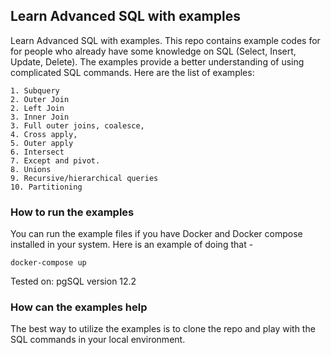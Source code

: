 ## Learn Advanced SQL with examples

Learn Advanced SQL with examples. This repo contains example codes for for people who
already have some knowledge on SQL (Select, Insert, Update, Delete). 
The examples provide a better understanding of using complicated SQL commands. 
Here are the list of examples:

    1. Subquery
    2. Outer Join
    2. Left Join
    3. Inner Join
    3. Full outer joins, coalesce, 
    4. Cross apply, 
    5. Outer apply
    6. Intersect
    7. Except and pivot.
    8. Unions
    9. Recursive/hierarchical queries 
    10. Partitioning

### How to run the examples

You can run the example files if you have Docker and Docker compose installed in your system. Here is an example of doing that - 

    docker-compose up

Tested on: pgSQL version 12.2

### How can the examples help

The best way to utilize the examples is to clone the repo and play with the SQL commands in your local environment. 
